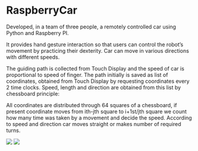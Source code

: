 # RaspberryCar
Developed, in a team of three people, a remotely controlled car using Python and Raspberry PI. 

It provides hand gesture interaction so that users can control the robot’s movement by practicing their dexterity.
Car can move in various directions with different speeds.

The guiding path is collected from Touch Display and the speed of car is proportional to speed of finger. The path initially is saved as list of coordinates, obtained from Touch Display by requesting coordinates every 2 time clocks. Speed, length and direction are obtained from this list by chessboard principle:

All coordinates are distributed through 64 squares of a chessboard, if present coordinate moves from ith-jth square to i+1st/jth square we count how many time was taken by a movement and decide the speed. According to speed and direction car moves straight or makes number of required turns.

![ ](RaspberryCarInProgress.gif)
![ ](aspberryCarInProcess.jpg)
